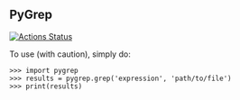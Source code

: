 PyGrep
--------

[![Actions Status](https://github.com/jpwhite3/pygrep/workflows/Python%20application/badge.svg)](https://github.com/{user}/{repo}/actions)

To use (with caution), simply do:

    >>> import pygrep
    >>> results = pygrep.grep('expression', 'path/to/file')
    >>> print(results)
